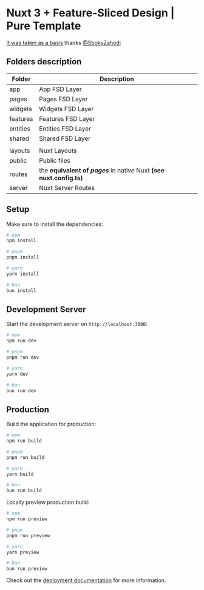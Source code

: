 # Nuxt 3 + Feature-Sliced Design | Pure Template

[It was taken as a basis](https://github.com/SbokyZahodi/FSD-Nuxt3-template) thanks [@SbokyZahodi](https://github.com/SbokyZahodi)

## Folders description

| Folder   | Description                                                           |
| -------- | --------------------------------------------------------------------- |
| app      | App FSD Layer                                                         |
| pages    | Pages FSD Layer                                                       |
| widgets  | Widgets FSD Layer                                                     |
| features | Features FSD Layer                                                    |
| entities | Entities FSD Layer                                                    |
| shared   | Shared FSD Layer                                                      |
|          |                                                                       |
| layouts  | Nuxt Layouts                                                          |
| public   | Public files                                                          |
| routes   | the **equivalent of _pages_** in native Nuxt **(see nuxt.config.ts)** |
| server   | Nuxt Server Routes                                                    |


## Setup

Make sure to install the dependencies:

```bash
# npm
npm install

# pnpm
pnpm install

# yarn
yarn install

# bun
bun install
```

## Development Server

Start the development server on `http://localhost:3000`:

```bash
# npm
npm run dev

# pnpm
pnpm run dev

# yarn
yarn dev

# bun
bun run dev
```

## Production

Build the application for production:

```bash
# npm
npm run build

# pnpm
pnpm run build

# yarn
yarn build

# bun
bun run build
```

Locally preview production build:

```bash
# npm
npm run preview

# pnpm
pnpm run preview

# yarn
yarn preview

# bun
bun run preview
```

Check out the [deployment documentation](https://nuxt.com/docs/getting-started/deployment) for more information.
